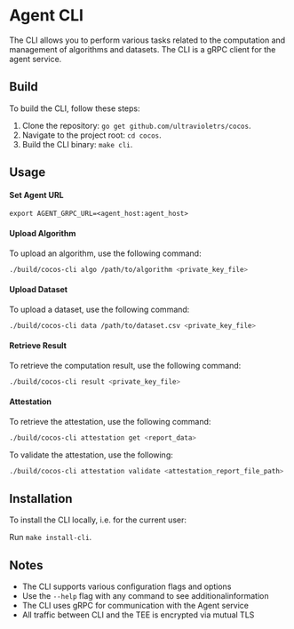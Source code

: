 # Agent CLI

The CLI allows you to perform various tasks related to the computation and management of algorithms and datasets. The CLI is a gRPC client for the agent service.

## Build

To build the CLI, follow these steps:

1. Clone the repository: `go get github.com/ultravioletrs/cocos`.
2. Navigate to the project root: `cd cocos`.
3. Build the CLI binary: `make cli`.

## Usage

#### Set Agent URL
```shell
export AGENT_GRPC_URL=<agent_host:agent_host>
```

#### Upload Algorithm

To upload an algorithm, use the following command:

```bash
./build/cocos-cli algo /path/to/algorithm <private_key_file>
```

#### Upload Dataset

To upload a dataset, use the following command:

```bash
./build/cocos-cli data /path/to/dataset.csv <private_key_file>
```

#### Retrieve Result

To retrieve the computation result, use the following command:
```bash
./build/cocos-cli result <private_key_file>
```

#### Attestation

To retrieve the attestation, use the following command:
```bash
./build/cocos-cli attestation get <report_data>
```

To validate the attestation, use the following:
```bash
./build/cocos-cli attestation validate <attestation_report_file_path>
```

## Installation

To install the CLI locally, i.e. for the current user:

Run `make install-cli`.

## Notes

- The CLI supports various configuration flags and options
- Use the `--help` flag with any command to see additionalinformation
- The CLI uses gRPC for communication with the Agent service
- All traffic between CLI and the TEE is encrypted via mutual TLS
